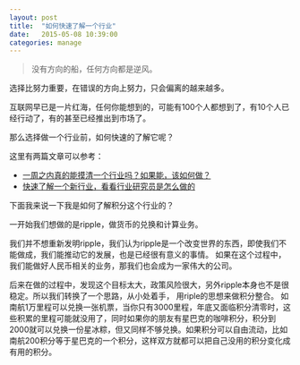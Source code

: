 ```yaml
---
layout: post
title:  "如何快速了解一个行业"
date:   2015-05-08 10:39:00
categories: manage
---
```


>没有方向的船，任何方向都是逆风。

选择比努力重要，在错误的方向上努力，只会偏离的越来越多。

互联网早已是一片红海，任何你能想到的，可能有100个人都想到了，有10个人已经行动了，有的甚至已经推出到市场了。

那么选择做一个行业前，如何快速的了解它呢？

这里有两篇文章可以参考：

* [一周之内真的能摸清一个行业吗？如果能，该如何做？](http://www.zhihu.com/question/21324385)
* [快速了解一个新行业，看看行业研究员是怎么做的](http://daily.zhihu.com/story/1870918)

下面我来说一下我是如何了解积分这个行业的？

一开始我们想做的是ripple，做货币的兑换和计算业务。

我们并不想重新发明ripple，我们认为ripple是一个改变世界的东西，即使我们不能做成，我们能推动它的发展，也是已经很有意义的事情。
如果在这个过程中，我们能做好人民币相关的业务，那我们也会成为一家伟大的公司。

后来在做的过程中，发现这个目标太大，政策风险很大，另外ripple本身也不是很稳定。所以我们转换了一个思路，从小处着手，
用riple的思想来做积分整合。
如南航1万里程可以兑换一张机票，当你只有3000里程，年底又面临积分清零时，这些积累的里程可能就没用了，同时如果你的朋友有星巴克的咖啡积分，积分到2000就可以兑换一份星冰粽，但又同样不够兑换。如果积分可以自由流动，比如南航200积分等于星巴克的一个积分，这样双方就都可以把自己没用的积分变化成有用的积分。